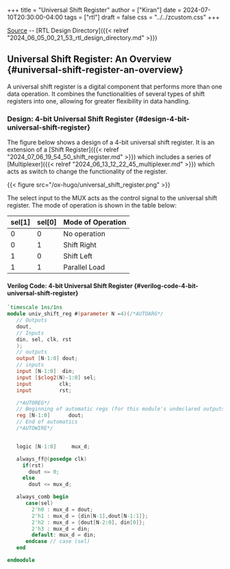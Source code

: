 +++
title = "Universal Shift Register"
author = ["Kiran"]
date = 2024-07-10T20:30:00-04:00
tags = ["rtl"]
draft = false
css = "../../zcustom.css"
+++

[Source](https://github.com/24x7fpga/RTL/tree/master/rtl_designs/univ_shift_reg) -- [RTL Design Directory]({{< relref "2024_06_05_00_21_53_rtl_design_directory.md" >}})


## Universal Shift Register: An Overview {#universal-shift-register-an-overview}

A universal shift register is a digital component that performs more than one data operation. It combines the functionalities of several types of shift registers into one, allowing for greater flexibility in data handling.


### Design: 4-bit Universal Shift Register {#design-4-bit-universal-shift-register}

The figure below shows a design of a 4-bit universal shift register. It is an extension of a [Shift Register]({{< relref "2024_07_06_19_54_50_shift_register.md" >}}) which includes a series of [Multiplexer]({{< relref "2024_06_13_12_22_45_multiplexer.md" >}}) which acts as switch to change the functionality of the register.

{{< figure src="/ox-hugo/universal_shift_register.png" >}}

The select input to the MUX acts as the control signal to the universal shift register. The mode of operation is shown in the table below:

| sel[1] | sel[0] | Mode of Operation |
|--------|--------|-------------------|
| 0      | 0      | No operation      |
| 0      | 1      | Shift Right       |
| 1      | 0      | Shift Left        |
| 1      | 1      | Parallel Load     |


#### Verilog Code: 4-bit Universal Shift Register {#verilog-code-4-bit-universal-shift-register}

```verilog
`timescale 1ns/1ns
module univ_shift_reg #(parameter N =4)(/*AUTOARG*/
   // Outputs
   dout,
   // Inputs
   din, sel, clk, rst
   );
   // outputs
   output [N-1:0] dout;
   // inputs
   input [N-1:0]  din;
   input [$clog2(N)-1:0] sel;
   input		 clk;
   input		 rst;

   /*AUTOREG*/
   // Beginning of automatic regs (for this module's undeclared outputs)
   reg [N-1:0]		dout;
   // End of automatics
   /*AUTOWIRE*/


   logic [N-1:0]	 mux_d;

   always_ff@(posedge clk)
     if(rst)
       dout <= 0;
     else
       dout <= mux_d;

   always_comb begin
      case(sel)
        2'h0 : mux_d = dout;
        2'h1 : mux_d = {din[N-1],dout[N-1:1]};
        2'h2 : mux_d = {dout[N-2:0], din[0]};
        2'h3 : mux_d = din;
        default: mux_d = din;
      endcase // case (sel)
   end

endmodule
```
